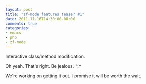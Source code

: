 ```yaml
---
layout: post
title: "zf-mode features teaser #1"
date: 2011-11-16T14:30:00-08:00
comments: true
categories:
- emacs
- php
- zf-mode
---
```

Interactive class/method modification.

Oh yeah. That's right. Be jealous. ^_^

We're working on getting it out. I promise it will be worth the wait.
